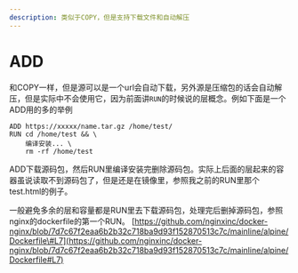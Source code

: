 ```yaml
---
description: 类似于COPY，但是支持下载文件和自动解压
---
```


# ADD

和COPY一样，但是源可以是一个url会自动下载，另外源是压缩包的话会自动解压，但是实际中不会使用它，因为前面讲`RUN`的时候说的层概念。例如下面是一个ADD用的多的举例

```text
ADD https://xxxxx/name.tar.gz /home/test/
RUN cd /home/test && \
    编译安装... \
    rm -rf /home/test
```

ADD下载源码包，然后RUN里编译安装完删除源码包。实际上后面的层起来的容器虽说读取不到源码包了，但是还是在镜像里，参照我之前的RUN里那个test.html的例子。

一般避免多余的层和容量都是RUN里去下载源码包，处理完后删掉源码包，参照nginx的dockerfile的第一个RUN。 [https://github.com/nginxinc/docker-nginx/blob/7d7c67f2eaa6b2b32c718ba9d93f152870513c7c/mainline/alpine/Dockerfile\#L7](https://github.com/nginxinc/docker-nginx/blob/7d7c67f2eaa6b2b32c718ba9d93f152870513c7c/mainline/alpine/Dockerfile#L7)

